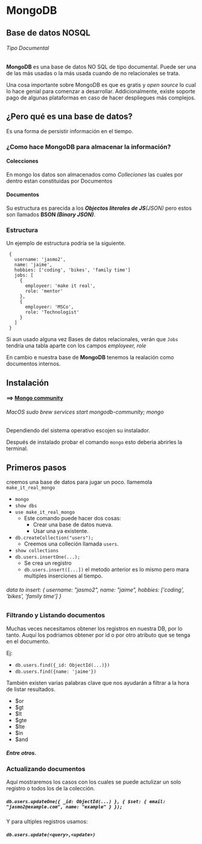 # MongoDB

## Base de datos NOSQL

###### Tipo Documental

**MongoDB** es una base de datos NO SQL de tipo documental.
Puede ser una de las más usadas o la más usada cuando de no relacionales se trata.

Una cosa importante sobre MongoDB es que es gratis y _open source_ lo cual lo hace
genial para comenzar a desarrollar. Addicionalmente, existe soporte pago de algunas plataformas
en caso de hacer despliegues más complejos.

## ¿Pero qué es una base de datos?

Es una forma de persistir información en el tiempo.

### ¿Como hace MongoDB para almacenar la información?

#### Colecciones

En mongo los datos son almacenados como _Colleciones_ las cuales por dentro estan constituidas por Documentos

#### Documentos

Su estructura es parecida a los _**Objectos literales de JS**(JSON)_ pero estos son llamados **BSON _(Binary JSON)_**.

### Estructura

Un ejemplo de estructura podría se la siguiente.

```
 {
   username: 'jasmo2',
   name: 'jaime',
   hobbies: ['coding', 'bikes', 'family time']
   jobs: [
     {
       employeer: 'make it real',
       role: 'mentor'
     },
     {
       employeer: 'MSCo',
       role: 'Technologist'
     }
   ]
 }
```

Si aun usado alguna vez Bases de datos relacionales, verán que `Jobs` tendría una tabla aparte con los campos _employeer, role_

En cambio e nuestra base de **MongoDB** tenemos la realación como documentos internos.

## Instalación

#### ==> [Mongo community](https://docs.mongodb.com/manual/administration/install-community/)

###### MacOS sudo brew services start mongodb-community; mongo

Dependiendo del sistema operativo escojen su instalador.

Después de instalado probar el comando `mongo` esto deberia abrirles la terminal.

## Primeros pasos

creemos una base de datos para jugar un poco.
llamemola `make_it_real_mongo`

- `mongo`
- `show dbs`
- `use make_it_real_mongo`
  - Este comando puede hacer dos cosas:
    - Crear una base de datos nueva.
    - Usar una ya existente.
- `db.createCollection("users");`
  - Creemos una colleción llamada `users`.
- `show collections`
- `db.users.insertOne(...);`
  - Se crea un registro
  - `db.users.insert([...])` el metodo anterior es lo mismo pero mara multiples inserciones al tiempo.

###### data to insert: { username: "jasmo2", name: "jaime", hobbies: ['coding', 'bikes', 'family time'] }

### Filtrando y Listando documentos

Muchas veces necesitamos obtener los registros en nuestra DB, por lo tanto. Auquí los podriamos obtener por id o por otro atributo que se tenga en el documento.

Ej:

- `db.users.find({_id: ObjectId(...)})`
- `db.users.find({name: 'jaime'})`

También existen varias palabras clave que nos ayudarán a filtrar a la hora de listar resultados.

- \$or
- \$gt
- \$lt
- \$gte
- \$lte
- \$in
- \$and

##### Entre otros.

### Actualizando documentos

Aquí mostraremos los casos con los cuales se puede actulizar un solo registro o todos los de la colección.

##### `db.users.updateOne({ _id: ObjectId(...) }, { $set: { email: "jasmo2@example.com", name: "example" } });`

Y para ultiples registros usamos:

##### `db.users.update(<query>,<update>)`
